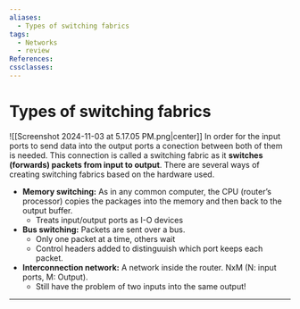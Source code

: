 ```yaml
---
aliases:
  - Types of switching fabrics
tags:
  - Networks
  - review
References: 
cssclasses:
---
```

# Types of switching fabrics
![[Screenshot 2024-11-03 at 5.17.05 PM.png|center]]
In order for the input ports to send data into the output ports a conection between both of them is needed. 
This connection is called a switching fabric as it **switches (forwards) packets from input to output**. There are several ways of creating switching fabrics based on the hardware used. 

+ **Memory switching:** As in any common computer, the CPU (router’s processor) copies the packages into the memory and then back to the output buffer.
	+ Treats input/output ports as I-O  devices
+ **Bus switching:** Packets are sent over a bus. 
	+ Only one packet at a time, others wait
	+ Control headers added to distinguuish which port keeps each packet.
+ **Interconnection network:** A network inside the router. NxM (N: input ports, M: Output). 
	+ Still have the problem of two inputs into the same output!
***